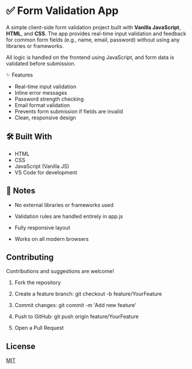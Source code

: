 
# ✅ Form Validation App

A simple client-side form validation project built with **Vanilla JavaScript**, **HTML**, and **CSS**. The app provides real-time input validation and feedback for common form fields (e.g., name, email, password) without using any libraries or frameworks.

All logic is handled on the frontend using JavaScript, and form data is validated before submission.



✨ Features

- Real-time input validation
- Inline error messages
- Password strength checking
- Email format validation
- Prevents form submission if fields are invalid
- Clean, responsive design
## 🛠 Built With

- HTML
- CSS
- JavaScript (Vanilla JS)
- VS Code for development
## 📌 Notes

- No external libraries or frameworks used

- Validation rules are handled entirely in app.js

- Fully responsive layout

- Works on all modern browsers
## Contributing


Contributions and suggestions are welcome!

1. Fork the repository

2. Create a feature branch: git checkout -b feature/YourFeature

3. Commit changes: git commit -m 'Add new feature'

4. Push to GitHub: git push origin feature/YourFeature

5. Open a Pull Request




## License

[MIT](https://choosealicense.com/licenses/mit/)

